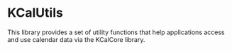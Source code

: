 # KCalUtils #

This library provides a set of utility functions that help applications
access and use calendar data via the KCalCore library.
